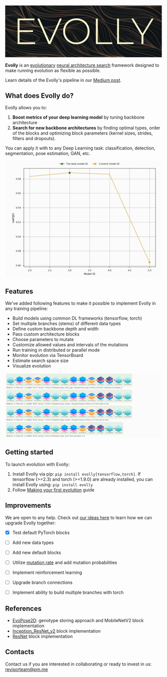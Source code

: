 ![Evolly logo](docs/images/logo.png)

**Evolly** is an [evolutionary](https://en.wikipedia.org/wiki/Evolutionary_algorithm) 
[neural architecture search](https://en.wikipedia.org/wiki/Neural_architecture_search) 
framework designed to make running evolution as flexible as possible.

Learn details of the Evolly's pipeline in our [Medium post](https://medium.com/@RevisorTeam/evolutionary-framework-for-searching-backbone-architecture-evolly-f568383ced51).

## What does Evolly do?


Evolly allows you to:
1. **Boost metrics of your deep learning model** by tuning backbone 
architecture
2. **Search for new backbone architectures** by finding optimal types, 
order of the blocks and optimizing block parameters (kernel sizes, strides, filters and dropouts).

You can apply it with to any Deep Learning task:
classification, detection, segmentation, pose estimation, GAN, etc. 

![Evolution visualization](docs/images/evolution_visualization1.gif)

## Features


We've added following features to make it possible to implement Evolly 
in any training pipeline:

* Build models using common DL frameworks (tensorflow, torch)
* Set multiple branches (stems) of different data types
* Define custom backbone depth and width
* Pass custom architecture blocks
* Choose parameters to mutate
* Customize allowed values and intervals of the mutations
* Run training in distributed or parallel mode
* Monitor evolution via TensorBoard
* Estimate search space size
* Visualize evolution

![Evolution visualization](docs/images/evolution_visualization2.gif)

## Getting started

To launch evolution with Evolly:

1. Install Evolly via pip: ``pip install evolly[tensorflow,torch]``. 
If tensorflow (>=2.3) and torch (>=1.9.0) are already installed, you can install Evolly using: ``pip install evolly`` 
2. Follow [Making your first evolution](GETTING_STARTED.MD) guide


## Improvements

We are open to any help. Check out [our ideas here](https://medium.com/@RevisorTeam/evolutionary-framework-for-searching-backbone-architecture-evolly-f568383ced51) to learn how we can upgrade Evolly together:

- [x] Test default PyTorch blocks
- [ ] Add new data types
- [ ] Add new default blocks
- [ ] Utilize [mutation rate](https://en.wikipedia.org/wiki/Mutation_rate) and add mutation probabilities
- [ ] Implement reinforcement learning
- [ ] Upgrade branch connections
- [ ] Implement ability to build multiple branches with torch


## References


* [EvoPose2D](https://www.researchgate.net/publication/355101183_EvoPose2D_Pushing_the_Boundaries_of_2D_Human_Pose_Estimation_Using_Accelerated_Neuroevolution_With_Weight_Transfer): genotype storing approach and MobileNetV2 block implementation
* [Inception_ResNet_v2](https://github.com/Sakib1263/Inception-InceptionResNet-SEInception-SEInceptionResNet-1D-2D-Tensorflow-Keras) block implementation
* [ResNet](https://github.com/keras-team/keras/blob/master/keras/applications/resnet.py) block implementation

## Contacts


Contact us if you are interested in collaborating or ready to invest 
in us: revisorteam@pm.me
